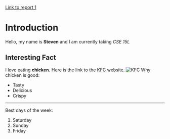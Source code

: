 [Link to report 1](https://github.com/stevenngo3/cse15l-lab-reports/blob/main/lab-report-1-week-2.html)
# Introduction
Hello, my name is **Steven** and I am currently taking *CSE 15L*
## Interesting Fact 
I love eating **chicken.**
Here is the link to the [KFC](http://kfc.com) website.
![KFC](https://upload.wikimedia.org/wikipedia/en/thumb/b/bf/KFC_logo.svg/1200px-KFC_logo.svg.png)
Why chicken is good:
* Tasty
* Delicious
* Crispy

---	
Best days of the week:
1. Saturday
2. Sunday
3. Friday
